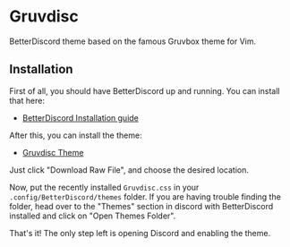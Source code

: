 Gruvdisc
========
BetterDiscord theme based on the famous Gruvbox theme for Vim.

## Installation
First of all, you should have BetterDiscord up and running. You can install that here: 

* [BetterDiscord Installation guide](https://docs.betterdiscord.app/users/getting-started/installation)

After this, you can install the theme:

* [Gruvdisc Theme](https://github.com/WMagueta/Gruvdisc/blob/main/Gruvdisc.css)

Just click "Download Raw File", and choose the desired location.

Now, put the recently installed `Gruvdisc.css` in your `.config/BetterDiscord/themes` folder. If you are having trouble finding the folder, head over to the "Themes" section in discord with BetterDiscord installed and click on "Open Themes Folder".

That's it! The only step left is opening Discord and enabling the theme.
